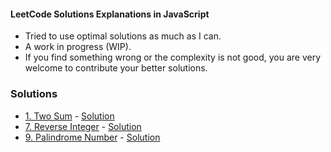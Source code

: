 #### LeetCode Solutions Explanations in JavaScript
* Tried to use optimal solutions as much as I can.
* A work in progress (WIP).
* If you find something wrong or the complexity is not good, you are very welcome to contribute your better solutions.

### Solutions

* [1. Two Sum](https://leetcode.com/problems/two-sum/) - [Solution](./Easy/1.%20Two%20Sum)
* [7. Reverse Integer](https://leetcode.com/problems/reverse-integer/) - [Solution](/Easy/7.%20Reverse%20Integer)
* [9. Palindrome Number](https://leetcode.com/problems/palindrome-number/) - [Solution](/Easy/9.%20Palindrome%20Number)